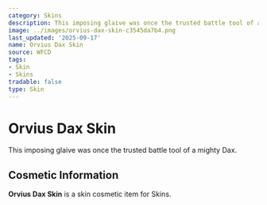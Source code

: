 ```yaml
---
category: Skins
description: This imposing glaive was once the trusted battle tool of a mighty Dax.
image: ../images/orvius-dax-skin-c3545da7b4.png
last_updated: '2025-09-17'
name: Orvius Dax Skin
source: WFCD
tags:
- Skin
- Skins
tradable: false
type: Skin
---
```


# Orvius Dax Skin

This imposing glaive was once the trusted battle tool of a mighty Dax.

## Cosmetic Information

**Orvius Dax Skin** is a skin cosmetic item for Skins.

